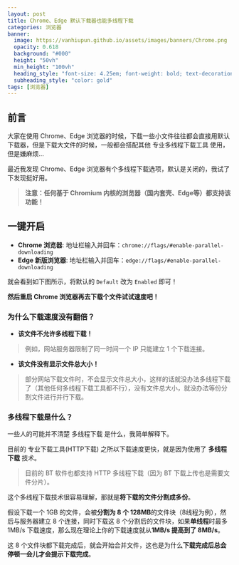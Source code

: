 ```yaml
---
layout: post
title: Chrome、Edge 默认下载器也能多线程下载
categories: 浏览器
banner:
  image: https://vanhiupun.github.io/assets/images/banners/Chrome.png
  opacity: 0.618
  background: "#000"
  height: "50vh"
  min_height: "100vh"
  heading_style: "font-size: 4.25em; font-weight: bold; text-decoration: underline"
  subheading_style: "color: gold"
tags: [浏览器]
---
```

## 前言
大家在使用 Chrome、Edge 浏览器的时候，下载一些小文件往往都会直接用默认下载器，但是下载大文件的时候，一般都会搭配其他 专业多线程下载工具 使用，但是嫌麻烦...

最近我发现 Chrome、Edge 浏览器有个多线程下载选项，默认是关闭的，我试了下发现挺好用。

> **注意：任何基于 Chromium 内核的浏览器（国内套壳、Edge等）都支持该功能！**    

## 一键开启
- **Chrome 浏览器**: 地址栏输入并回车：`chrome://flags/#enable-parallel-downloading`
- **Edge 新版浏览器**: 地址栏输入并回车：`edge://flags/#enable-parallel-downloading`

就会看到如下图所示，将默认的 `Default` 改为 `Enabled` 即可！

**然后重启 Chrome 浏览器再去下载个文件试试速度吧！**

### 为什么下载速度没有翻倍？

- **该文件不允许多线程下载！**
> 例如，网站服务器限制了同一时间一个 IP 只能建立 1 个下载连接。

- **该文件没有显示文件总大小！**
> 部分网站下载文件时，不会显示文件总大小，这样的话就没办法多线程下载了（其他任何多线程下载工具都不行），没有文件总大小，就没办法等份分割文件进行并行下载。

### 多线程下载是什么？

一些人的可能并不清楚 多线程下载 是什么，我简单解释下。

目前的 专业下载工具(HTTP下载) 之所以下载速度更快，就是因为使用了 **多线程下载** 技术。
> 目前的 BT 软件也都支持 HTTP 多线程下载（因为 BT 下载上传也是需要文件分片）。

这个多线程下载技术很容易理解，那就是**将下载的文件分割成多份**。

假设下载一个 1GB 的文件，会被**分割为 8 个 128MB**的文件块（8线程为例），然后与服务器建立 8 个连接，同时下载这 8 个分割后的文件块，如果**单线程**时最多 1MB/s 下载速度，那么现在理论上你的下载速度就从**1MB/s 提高到了 8MB/s**。

这 8 个文件块都下载完成后，就会开始合并文件，这也是为什么**下载完成后总会停顿一会儿才会提示下载完成**。